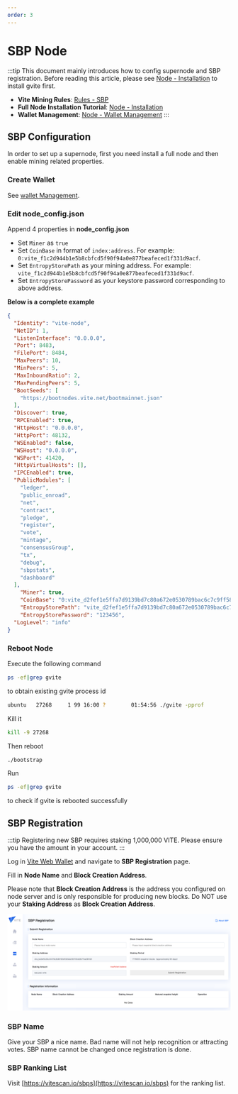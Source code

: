 ```yaml
---
order: 3
---
```


# SBP Node

:::tip
This document mainly introduces how to config supernode and SBP registration.
Before reading this article, please see [Node - Installation](install.md) to install gvite first.

* **Vite Mining Rules**: [Rules - SBP](../../reference/sbp.md)
* **Full Node Installation Tutorial**: [Node - Installation](install.md)
* **Wallet Management**: [Node - Wallet Management](wallet-manage.md)
:::

## SBP Configuration
In order to set up a supernode, first you need install a full node and then enable mining related properties.

### Create Wallet

See [wallet Management](wallet-manage.md).

### Edit node_config.json

Append 4 properties in **node_config.json**

* Set `Miner` as `true`
* Set `CoinBase` in format of `index:address`. For example: `0:vite_f1c2d944b1e5b8cbfcd5f90f94a0e877beafeced1f331d9acf`.
* Set `EntropyStorePath` as your mining address. For example: `vite_f1c2d944b1e5b8cbfcd5f90f94a0e877beafeced1f331d9acf`.
* Set `EntropyStorePassword` as your keystore password corresponding to above address.

**Below is a complete example**

```json
{
  "Identity": "vite-node",
  "NetID": 1,
  "ListenInterface": "0.0.0.0",
  "Port": 8483,
  "FilePort": 8484,
  "MaxPeers": 10,
  "MinPeers": 5,
  "MaxInboundRatio": 2,
  "MaxPendingPeers": 5,
  "BootSeeds": [
    "https://bootnodes.vite.net/bootmainnet.json"
  ],
  "Discover": true,
  "RPCEnabled": true,
  "HttpHost": "0.0.0.0",
  "HttpPort": 48132,
  "WSEnabled": false,
  "WSHost": "0.0.0.0",
  "WSPort": 41420,
  "HttpVirtualHosts": [],
  "IPCEnabled": true,
  "PublicModules": [
    "ledger",
    "public_onroad",
    "net",
    "contract",
    "pledge",
    "register",
    "vote",
    "mintage",
    "consensusGroup",
    "tx",
    "debug",
    "sbpstats",
    "dashboard"
  ],
	"Miner": true,
	"CoinBase": "0:vite_d2fef1e5ffa7d9139bd7c80a672e0530789bac6c7c9ff58dc6",
	"EntropyStorePath": "vite_d2fef1e5ffa7d9139bd7c80a672e0530789bac6c7c9ff58dc6",
	"EntropyStorePassword": "123456",
  "LogLevel": "info"
}
```
### Reboot Node

Execute the following command
```bash tab: Input
ps -ef|grep gvite
```
to obtain existing gvite process id

```bash
ubuntu   27268     1 99 16:00 ?        01:54:56 ./gvite -pprof 
```

Kill it

```bash
kill -9 27268
```

Then reboot

```bash
./bootstrap
```

Run 
```bash
ps -ef|grep gvite
``` 
to check if gvite is rebooted successfully

## SBP Registration

:::tip
Registering new SBP requires staking 1,000,000 VITE. Please ensure you have the amount in your account.
:::

Log in [Vite Web Wallet](https://x.vite.net/) and navigate to **SBP Registration** page.

Fill in **Node Name** and **Block Creation Address**. 

Please note that **Block Creation Address** is the address you configured on node server and is only responsible for producing new blocks. Do NOT use your **Staking Address** as **Block Creation Address**.

![](./node-register.png)

### SBP Name

Give your SBP a nice name. Bad name will not help recognition or attracting votes. SBP name cannot be changed once registration is done.

### SBP Ranking List

Visit [https://vitescan.io/sbps](https://vitescan.io/sbps) for the ranking list.


